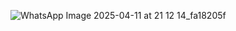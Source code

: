 ![WhatsApp Image 2025-04-11 at 21 12 14_fa18205f](https://github.com/user-attachments/assets/f580b57c-7ee5-42f2-a9d3-c20b34435691)

